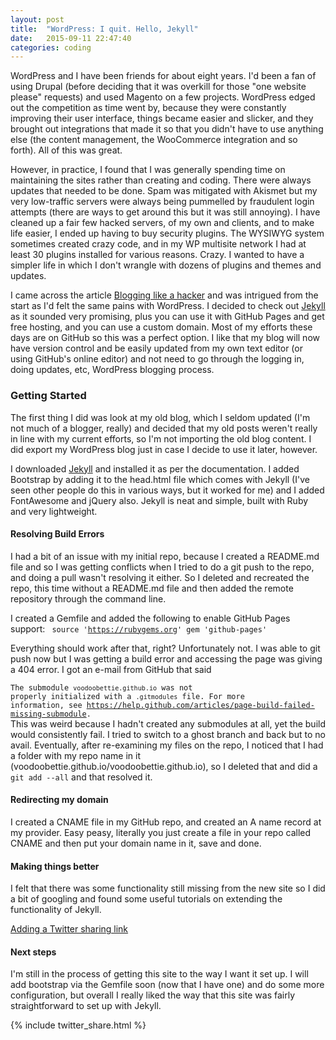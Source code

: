 ```yaml
---
layout: post
title:  "WordPress: I quit. Hello, Jekyll"
date:   2015-09-11 22:47:40
categories: coding
---
```


WordPress and I have been friends for about eight years. I'd been a fan of using Drupal (before deciding that it was overkill for those "one website please" requests) and used Magento on a few projects. WordPress edged out the competition as time went by, because they were constantly improving their user interface, things became easier and slicker, and they brought out integrations that made it so that you didn't have to use anything else (the content management, the WooCommerce integration and so forth). All of this was great.

However, in practice, I found that I was generally spending time on maintaining the sites rather than creating and coding. There were always updates that needed to be done. Spam was mitigated with Akismet but my very low-traffic servers were always being pummelled by fraudulent login attempts (there are ways to get around this but it was still annoying). I have cleaned up a fair few hacked servers, of my own and clients, and to make life easier, I ended up having to buy security plugins. The WYSIWYG system sometimes created crazy code, and in my WP multisite network I had at least 30 plugins installed for various reasons. Crazy. I wanted to have a simpler life in which I don't wrangle with dozens of plugins and themes and updates. 

I came across the article <a href="http://tom.preston-werner.com/2008/11/17/blogging-like-a-hacker.html">Blogging like a hacker</a> and was intrigued from the start as I'd felt the same pains with WordPress. I decided to check out <a href="http://jekyllrb.com/">Jekyll</a> as it sounded very promising, plus you can use it with GitHub Pages and get free hosting, and you can use a custom domain. Most of my efforts these days are on GitHub so this was a perfect option. I like that my blog will now have version control and be easily updated from my own text editor (or using GitHub's online editor) and not need to go through the logging in, doing updates, etc, WordPress blogging process.	 

<h3>Getting Started</h3>

The first thing I did was look at my old blog, which I seldom updated (I'm not much of a blogger, really) and decided that my old posts weren't really in line with my current efforts, so I'm not importing the old blog content. I did export my WordPress blog just in case I decide to use it later, however. 

I downloaded <a href="http://jekyllrb.com/">Jekyll</a> and installed it as per the documentation. I added Bootstrap by adding it to the head.html file which comes with Jekyll (I've seen other people do this in various ways, but it worked for me) and I added FontAwesome and jQuery also. Jekyll is neat and simple, built with Ruby and very lightweight.


<h4>Resolving Build Errors</h4>

I had a bit of an issue with my initial repo, because I created a README.md file and so I was getting conflicts when I tried to do a git push to the repo, and doing a pull wasn't resolving it either. So I deleted and recreated the repo, this time without a README.md file and then added the remote repository through the command line. 

I created a Gemfile and added the following to enable GitHub Pages support:
<code>
source 'https://rubygems.org'
gem 'github-pages'
</code>

Everything should work after that, right? Unfortunately not. I was able to git push now but I was getting a build error and accessing the page was giving a 404 error. I got an e-mail from GitHub that said

<code>The submodule `voodoobettie.github.io` was not properly initialized with a `.gitmodules` file. For more information, see https://help.github.com/articles/page-build-failed-missing-submodule.
</code>
This was weird because I hadn't created any submodules at all, yet the build would consistently fail. I tried to switch to a ghost branch and back but to no avail. Eventually, after re-examining my files on the repo, I noticed that I had a folder with my repo name in it (voodoobettie.github.io/voodoobettie.github.io), so I deleted that and did a <code>git add --all</code> and that resolved it. 


<h4>Redirecting my domain</h4>

I created a CNAME file in my GitHub repo, and created an A name record at my provider. Easy peasy, literally you just create a file in your repo called CNAME and then put your domain name in it, save and done. 

<h4>Making things better</h4>

I felt that there was some functionality still missing from the new site so I did a bit of googling and found some useful tutorials on extending the functionality of Jekyll. 

<a href="http://joshualande.com/jekyll-github-pages-poole/">Adding a Twitter sharing link</a>


<h4>Next steps</h4>

I'm still in the process of getting this site to the way I want it set up. I will add bootstrap via the Gemfile soon (now that I have one) and do some more configuration, but overall I really liked the way that this site was fairly straightforward to set up with Jekyll.

{% include twitter_share.html %} 

